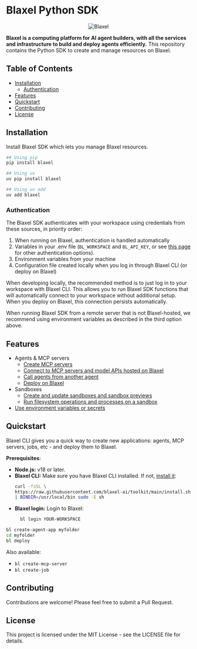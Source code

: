 # Blaxel Python SDK

<p align="center">
  <img src="https://blaxel.ai/logo-bg.png" alt="Blaxel"/>
</p>

**Blaxel is a computing platform for AI agent builders, with all the services and infrastructure to build and deploy agents efficiently.** This repository contains the Python SDK to create and manage resources on Blaxel.

## Table of Contents

- [Installation](#installation)
  - [Authentication](#authentication)
- [Features](#features)
- [Quickstart](#quickstart)
- [Contributing](#contributing)
- [License](#license)



## Installation

Install Blaxel SDK which lets you manage Blaxel resources.

```bash
## Using pip
pip install blaxel

## Using uv
uv pip install blaxel

## Using uv add
uv add blaxel
``` 



### Authentication

The Blaxel SDK authenticates with your workspace using credentials from these sources, in priority order:
1. When running on Blaxel, authentication is handled automatically
2. Variables in your .env file (`BL_WORKSPACE` and `BL_API_KEY`, or see [this page](https://docs.blaxel.ai/Agents/Variables-and-secrets) for other authentication options).
3. Environment variables from your machine
4. Configuration file created locally when you log in through Blaxel CLI (or deploy on Blaxel)

When developing locally, the recommended method is to just log in to your workspace with Blaxel CLI. This allows you to run Blaxel SDK functions that will automatically connect to your workspace without additional setup. When you deploy on Blaxel, this connection persists automatically.

When running Blaxel SDK from a remote server that is not Blaxel-hosted, we recommend using environment variables as described in the third option above.



## Features
- Agents & MCP servers
  - [Create MCP servers](https://docs.blaxel.ai/Functions/Create-MCP-server)
  - [Connect to MCP servers and model APIs hosted on Blaxel](https://docs.blaxel.ai/Agents/Develop-an-agent-ts)
  - [Call agents from another agent](https://docs.blaxel.ai/Agents/Develop-an-agent-ts#connect-to-another-agent-multi-agent-chaining)
  - [Deploy on Blaxel](https://docs.blaxel.ai/Agents/Deploy-an-agent)
- Sandboxes
  - [Create and update sandboxes and sandbox previews](https://docs.blaxel.ai/Sandboxes/Overview)
  - [Run filesystem operations and processes on a sandbox](https://docs.blaxel.ai/Sandboxes/Processes)
- [Use environment variables or secrets](https://docs.blaxel.ai/Agents/Variables-and-secrets)



## Quickstart

Blaxel CLI gives you a quick way to create new applications: agents, MCP servers, jobs, etc - and deploy them to Blaxel.

**Prerequisites**:
- **Node.js:** v18 or later.
- **Blaxel CLI:** Make sure you have Blaxel CLI installed. If not, [install it](https://docs.blaxel.ai/cli-reference/introduction):
  ```bash
  curl -fsSL \
  https://raw.githubusercontent.com/blaxel-ai/toolkit/main/install.sh \
  | BINDIR=/usr/local/bin sudo -E sh
  ```
- **Blaxel login:** Login to Blaxel:
  ```bash
    bl login YOUR-WORKSPACE
  ```

```bash
bl create-agent-app myfolder
cd myfolder
bl deploy
```

Also available:
-  `bl create-mcp-server`
-  `bl create-job`



## Contributing

Contributions are welcome! Please feel free to submit a Pull Request.



## License

This project is licensed under the MIT License - see the LICENSE file for details.
